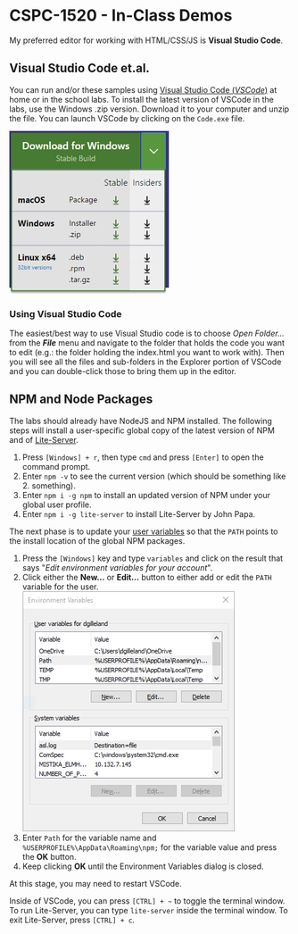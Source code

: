 # CSPC-1520 - In-Class Demos

My preferred editor for working with HTML/CSS/JS is **Visual Studio Code**.

## Visual Studio Code et.al.

You can run and/or these samples using [Visual Studio Code (*VSCode*)](http://code.visualstudio.com/) at home or in the school labs. To install the latest version of VSCode in the labs, use the Windows .zip version. Download it to your computer and unzip the file. You can launch VSCode by clicking on the `Code.exe` file.

![](Images/VSCode-Download.png)

### Using Visual Studio Code

The easiest/best way to use Visual Studio code is to choose *Open Folder...* from the ***File*** menu and navigate to the folder that holds the code you want to edit (e.g.: the folder holding the index.html you want to work with). Then you will see all the files and sub-folders in the Explorer portion of VSCode and you can double-click those to bring them up in the editor.

## NPM and Node Packages

The labs should already have NodeJS and NPM installed. The following steps will install a user-specific global copy of the latest version of NPM and of [Lite-Server](https://github.com/johnpapa/lite-server).

1. Press `[Windows] + r`, then type `cmd` and press `[Enter]` to open the command prompt.
1. Enter `npm -v` to see the current version (which should be something like 2. something).
1. Enter `npm i -g npm` to install an updated version of NPM under your global user profile.
1. Enter `npm i -g lite-server` to install Lite-Server by John Papa.

The next phase is to update your [user variables](http://lmgtfy.com/?q=windows+user+variables) so that the `PATH` points to the install location of the global NPM packages.

1. Press the `[Windows]` key and type `variables` and click on the result that says "*Edit environment variables for your account*".
1. Click either the **New...** or **Edit...** button to either add or edit the `PATH` variable for the user. ![](Images/Env.png)
1. Enter `Path` for the variable name and `%USERPROFILE%\AppData\Roaming\npm;` for the variable value and press the **OK** button.
1. Keep clicking **OK** until the Environment Variables dialog is closed.

At this stage, you may need to restart VSCode.

Inside of VSCode, you can press `[CTRL] + ~` to  toggle the terminal window. To run Lite-Server, you can type `lite-server` inside the terminal window. To exit Lite-Server, press `[CTRL] + c`.

